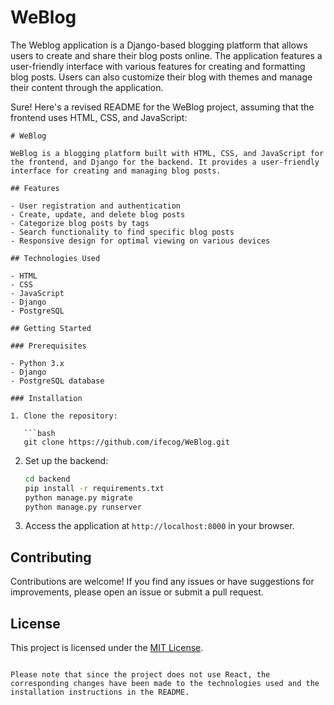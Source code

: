 # WeBlog
The Weblog application is a Django-based blogging platform that allows users to create and share their blog posts online. The application features a user-friendly interface with various features for creating and formatting blog posts. Users can also customize their blog with themes and manage their content through the application.

Sure! Here's a revised README for the WeBlog project, assuming that the frontend uses HTML, CSS, and JavaScript:

```
# WeBlog

WeBlog is a blogging platform built with HTML, CSS, and JavaScript for the frontend, and Django for the backend. It provides a user-friendly interface for creating and managing blog posts.

## Features

- User registration and authentication
- Create, update, and delete blog posts
- Categorize blog posts by tags
- Search functionality to find specific blog posts
- Responsive design for optimal viewing on various devices

## Technologies Used

- HTML
- CSS
- JavaScript
- Django
- PostgreSQL

## Getting Started

### Prerequisites

- Python 3.x
- Django
- PostgreSQL database

### Installation

1. Clone the repository:

   ```bash
   git clone https://github.com/ifecog/WeBlog.git
   ```

2. Set up the backend:

   ```bash
   cd backend
   pip install -r requirements.txt
   python manage.py migrate
   python manage.py runserver
   ```

3. Access the application at `http://localhost:8000` in your browser.

## Contributing

Contributions are welcome! If you find any issues or have suggestions for improvements, please open an issue or submit a pull request.

## License

This project is licensed under the [MIT License](LICENSE).
```

Please note that since the project does not use React, the corresponding changes have been made to the technologies used and the installation instructions in the README.
